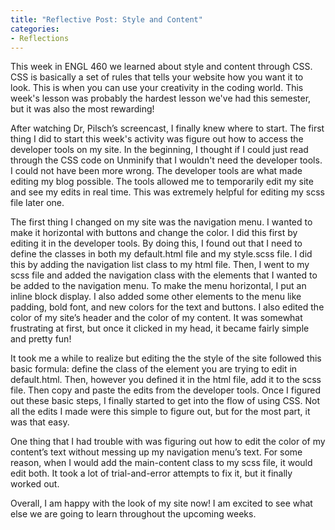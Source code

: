 ```yaml
---
title: "Reflective Post: Style and Content"
categories:
- Reflections
---
```


This week in ENGL 460 we learned about style and content through CSS. CSS is basically a set of rules that tells your website how you want it to look. This is when you can use your creativity in the coding world. This week's lesson was probably the hardest lesson we've had this semester, but it was also the most rewarding! 

After watching Dr, Pilsch’s screencast, I finally knew where to start. The first thing I did to start this week's activity was figure out how to access the developer tools on my site. In the beginning, I thought if I could just read through the CSS code on Unminify that I wouldn't need the developer tools. I could not have been more wrong. The developer tools are what made editing my blog possible. The tools allowed me to temporarily edit my site and see my edits in real time. This was extremely helpful for editing my scss file later one.  

The first thing I changed on my site was the navigation menu. I wanted to make it horizontal with buttons and change the color. I did this first by editing it in the developer tools. By doing this, I found out that I need to define the classes in both my default.html file and my style.scss file. I did this by adding the navigation list class to my html file. Then, I went to my scss file and added the navigation class with the elements that I wanted to be added to the navigation menu. To make the menu horizontal, I put an inline block display. I also added some other elements to the menu like padding, bold font, and new colors for the text and buttons. I also edited the color of my site’s header and the color of my content. It was somewhat frustrating at first, but once it clicked in my head, it became fairly simple and pretty fun! 

It took me a while to realize but editing the the style of the site followed this basic formula: define the class of the element you are trying to edit in default.html. Then, however you defined it in the html file, add it to the scss file. Then copy and paste the edits from the developer tools. Once I figured out these basic steps, I finally started to get into the flow of using CSS. Not all the edits I made were this simple to figure out, but for the most part, it was that easy. 

One thing that I had trouble with was figuring out how to edit the color of my content’s text without messing up my navigation menu’s text. For some reason, when I would add the main-content class to my scss file, it would edit both. It took a lot of trial-and-error attempts to fix it, but it finally worked out. 

Overall, I am happy with the look of my site now! I am excited to see what else we are going to learn throughout the upcoming weeks. 
